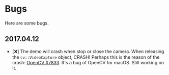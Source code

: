 
# Bugs

Here are some bugs.

## 2017.04.12

- [❌] The demo will crash when stop or close the camera. When releasing the `cv::VideoCapture` object, CRASH! Perhaps this is the reason of the crash: [OpenCV #7833](https://github.com/opencv/opencv/issues/7833). It's a bug of OpenCV for macOS. Still working on it.


